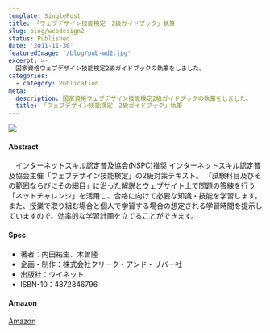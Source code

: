 ```yaml
---
template: SinglePost
title: 「ウェブデザイン技能検定　2級ガイドブック」執筆
slug: blog/webdesign2
status: Published
date: '2011-11-30'
featuredImage: '/blog/pub-wd2.jpg'
excerpt: >-
  国家資格ウェブデザイン技能検定2級ガイドブックの執筆をしました。
categories:
  - category: Publication
meta:
  description: 国家資格ウェブデザイン技能検定2級ガイドブックの執筆をしました。
  title: 「ウェブデザイン技能検定　2級ガイドブック」執筆
---
```


![](/blog/pub-wd2.jpg)

#### Abstract

　インターネットスキル認定普及協会(NSPC)推奨
インターネットスキル認定普及協会主催「ウェブデザイン技能検定」の2級対策テキスト。
「試験科目及びその範囲ならびにその細目」に沿った解説とウェブサイト上で問題の答練を行う「ネットチャレンジ」を活用し、合格に向けて必要な知識・技能を学習します。
また、授業で取り組む場合と個人で学習する場合の想定される学習時間を提示していますので、効率的な学習計画を立てることができます。

#### Spec

- 著者：内田祐生、木曽隆
- 企画・制作：株式会社クリーク・アンド・リバー社
- 出版社：ウイネット
- ISBN-10：4872846796

#### Amazon

[Amazon](https://amzn.to/3ag9IGD)